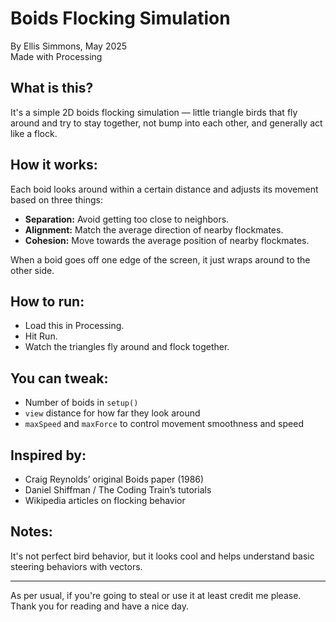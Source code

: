 Boids Flocking Simulation
=========================

By Ellis Simmons, May 2025  
Made with Processing

What is this?
-------------
It's a simple 2D boids flocking simulation — little triangle birds that fly around and try to stay together, not bump into each other, and generally act like a flock.

How it works:
-------------
Each boid looks around within a certain distance and adjusts its movement based on three things:
- **Separation:** Avoid getting too close to neighbors.
- **Alignment:** Match the average direction of nearby flockmates.
- **Cohesion:** Move towards the average position of nearby flockmates.

When a boid goes off one edge of the screen, it just wraps around to the other side.

How to run:
-----------
- Load this in Processing.
- Hit Run.
- Watch the triangles fly around and flock together.

You can tweak:
--------------
- Number of boids in `setup()`
- `view` distance for how far they look around
- `maxSpeed` and `maxForce` to control movement smoothness and speed

Inspired by:
------------
- Craig Reynolds’ original Boids paper (1986)
- Daniel Shiffman / The Coding Train’s tutorials
- Wikipedia articles on flocking behavior

Notes:
------
It's not perfect bird behavior, but it looks cool and helps understand basic steering behaviors with vectors.

---
As per usual, if you're going to steal or use it at least credit me please. Thank you for reading and have a nice day.

